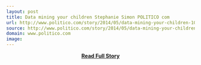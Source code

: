 ```yaml
---
layout: post
title: Data mining your children Stephanie Simon POLITICO com
url: http://www.politico.com/story/2014/05/data-mining-your-children-106676.html
source: http://www.politico.com/story/2014/05/data-mining-your-children-106676.html
domain: www.politico.com
image: 
---
```


<p></p>
<center><p><a href="http://www.politico.com/story/2014/05/data-mining-your-children-106676.html" style='padding:25px; font-sze:18px; font-weight: bold;'>Read Full Story</a></p></center>
